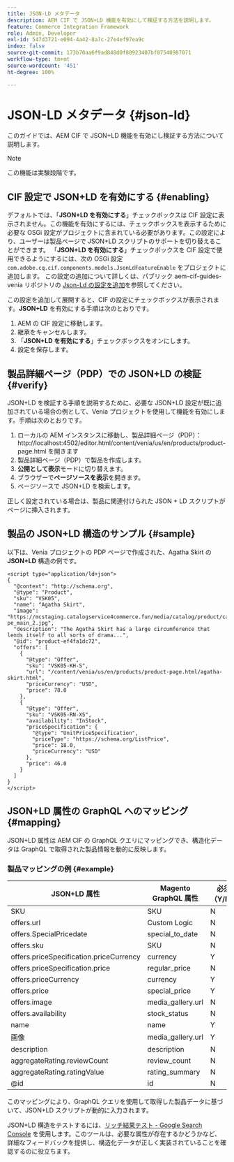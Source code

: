 ```yaml
---
title: JSON-LD メタデータ
description: AEM CIF で JSON+LD 機能を有効にして検証する方法を説明します。
feature: Commerce Integration Framework
role: Admin, Developer
exl-id: 547d3721-e094-4a42-8a7c-27e4ef97ea9c
index: false
source-git-commit: 173b70aa6f9ad848d0f80923407bf07540987071
workflow-type: tm+mt
source-wordcount: '451'
ht-degree: 100%

---
```


# JSON-LD メタデータ {#json-ld}

このガイドでは、AEM CIF で JSON+LD 機能を有効にし検証する方法について説明します。

>[!NOTE]
>
> この機能は実験段階です。

## CIF 設定で JSON+LD を有効にする {#enabling}

デフォルトでは、「**JSON+LD を有効にする**」チェックボックスは CIF 設定に表示されません。この機能を有効にするには、チェックボックスを表示するために必要な OSGi 設定がプロジェクトに含まれている必要があります。この設定により、ユーザーは製品ページで JSON+LD スクリプトのサポートを切り替えることができます。
「**JSON+LD を有効にする**」チェックボックスを CIF 設定で使用できるようにするには、次の OSGi 設定 `
com.adobe.cq.cif.components.models.JsonLdFeatureEnable` をプロジェクトに追加します。
この設定の追加について詳しくは、パブリック aem-cif-guides-venia リポジトリの [Json-Ld の設定を追加](https://github.com/adobe/aem-cif-guides-venia/blob/main/ui.config/src/main/content/jcr_root/apps/venia/osgiconfig/config/com.adobe.cq.cif.components.models.JsonLdFeatureEnable.cfg.json)を参照してください。

この設定を追加して展開すると、CIF の設定にチェックボックスが表示されます。**JSON+LD** を有効にする手順は次のとおりです。

1. AEM の CIF 設定に移動します。
1. 継承をキャンセルします。
1. 「**JSON+LD を有効にする**」チェックボックスをオンにします。
1. 設定を保存します。

## 製品詳細ページ（PDP）での JSON+LD の検証 {#verify}

JSON+LD を検証する手順を説明するために、必要な JSON+LD 設定が既に追加されている場合の例として、Venia プロジェクトを使用して機能を有効にします。手順は次のとおりです。

1. ローカルの AEM インスタンスに移動し、製品詳細ページ（PDP）：http://localhost:4502/editor.html/content/venia/us/en/products/product-page.html を開きます
1. 製品詳細ページ（PDP）で製品を作成します。
1. **公開として表示**&#x200B;モードに切り替えます。
1. ブラウザーで&#x200B;**ページソースを表示**&#x200B;を開きます。
1. ページソースで JSON+LD を検索します。

正しく設定されている場合は、製品に関連付けられた JSON + LD スクリプトがページに挿入されます。

## 製品の JSON+LD 構造のサンプル {#sample}

以下は、Venia プロジェクトの PDP ページで作成された、Agatha Skirt の **JSON+LD** 構造の例です。

```
<script type="application/ld+json">
{
  "@context": "http://schema.org",
  "@type": "Product",
  "sku": "VSK05",
  "name": "Agatha Skirt",
  "image": "https://mcstaging.catalogservice4commerce.fun/media/catalog/product/cache/926ea6fc2ad48a7202ff4587b6c2768e/v/s/vsk05-pe_main_2.jpg",
  "description": "The Agatha Skirt has a large circumference that lends itself to all sorts of drama...",
  "@id": "product-ef4fa1dc72",
  "offers": [
    {
      "@type": "Offer",
      "sku": "VSK05-KH-S",
      "url": "/content/venia/us/en/products/product-page.html/agatha-skirt.html",
      "priceCurrency": "USD",
      "price": 78.0
    },
    {
      "@type": "Offer",
      "sku": "VSK05-RN-XS",
      "availability": "InStock",
      "priceSpecification": {
        "@type": "UnitPriceSpecification",
        "priceType": "https://schema.org/ListPrice",
        "price": 18.0,
        "priceCurrency": "USD"
      },
      "price": 46.0
    }
  ]
}
</script>
```

## JSON+LD 属性の GraphQL へのマッピング {#mapping}

JSON+LD 属性は AEM CIF の GraphQL クエリにマッピングでき、構造化データは GraphQL で取得された製品情報を動的に反映します。

### 製品マッピングの例 {#example}

| JSON+LD 属性 | Magento GraphQL 属性 | 必須（Y/N） |
|---------------------------------|-------------------|---|
| SKU | SKU | N |
| offers.url | Custom Logic | N |
| offers.SpecialPricedate | special_to_date | N |
| offers.sku | SKU | N |
| offers.priceSpecification.priceCurrency | currency | Y |
| offers.priceSpecification.price | regular_price | N |
| offers.priceCurrency | currency | Y |
| offers.price | special_price | Y |
| offers.image | media_gallery.url | N |
| offers.availability | stock_status | N |
| name | name | Y |
| 画像 | media_gallery.url | Y |
| description | description | N |
| aggregateRating.reviewCount | review_count | N |
| aggregateRating.ratingValue | rating_summary | N |
| @id | id | N |

このマッピングにより、GraphQL クエリを使用して取得した製品データに基づいて、JSON+LD スクリプトが動的に入力されます。

JSON+LD 構造をテストするには、[リッチ結果テスト - Google Search Console](https://search.google.com/test/rich-results/result?id=wtU3LVIEM8H7Aaf5qqK9qw) を使用します。このツールは、必要な属性が存在するかどうかなど、詳細なフィードバックを提供し、構造化データが正しく実装されていることを確認するのに役立ちます。
